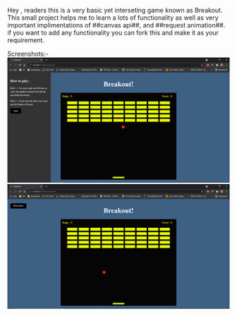 Hey , readers this is a very basic yet interseting game known as Breakout.
This small project helps me to learn a lots of functionality as well as very important implimentations of ##canvas api##, and ##request animation##.
if you want to add any functionality you can fork this and make it as your requirement.

Screenshots:-
<img src ="https://github.com/tanwer-pradeep/all_activities/blob/master/my_activities/Breakout-game/Screenshot1.png" >
<img src="https://github.com/tanwer-pradeep/all_activities/blob/master/my_activities/Breakout-game/Screenshot2.png" >
